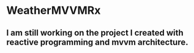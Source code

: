 # WeatherMVVMRx
## I am still working on the project I created with reactive programming and mvvm architecture.

